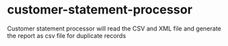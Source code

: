 # customer-statement-processor
Customer statement processor will read the CSV and XML file and generate the report as csv file for duplicate records 
